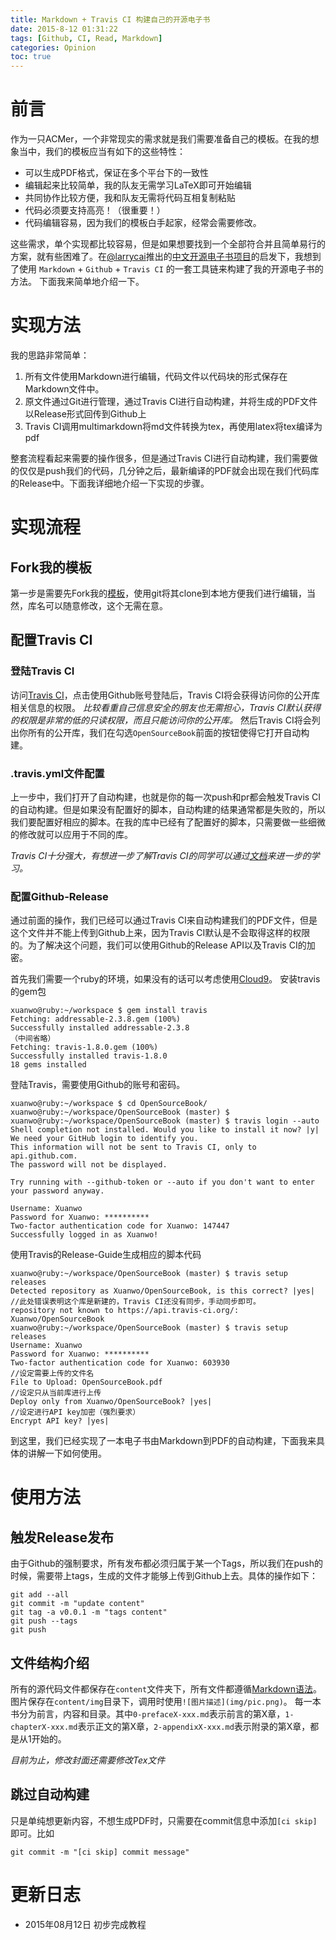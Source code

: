 ```yaml
---
title: Markdown + Travis CI 构建自己的开源电子书
date: 2015-8-12 01:31:22
tags: [Github, CI, Read, Markdown]
categories: Opinion
toc: true
---
```

# 前言
作为一只ACMer，一个非常现实的需求就是我们需要准备自己的模板。在我的想象当中，我们的模板应当有如下的这些特性：

- 可以生成PDF格式，保证在多个平台下的一致性
- 编辑起来比较简单，我的队友无需学习LaTeX即可开始编辑
- 共同协作比较方便，我和队友无需将代码互相复制粘贴
- 代码必须要支持高亮！（很重要！）
- 代码编辑容易，因为我们的模板白手起家，经常会需要修改。

这些需求，单个实现都比较容易，但是如果想要找到一个全部符合并且简单易行的方案，就有些困难了。在[@larrycai](http://www.larrycaiyu.com/)推出的[中文开源电子书项目](https://github.com/larrycai/kaiyuanbook)的启发下，我想到了使用 `Markdown` + `Github` + `Travis CI` 的一套工具链来构建了我的开源电子书的方法。
下面我来简单地介绍一下。

<!-- more -->

# 实现方法
我的思路非常简单：

1. 所有文件使用Markdown进行编辑，代码文件以代码块的形式保存在Markdown文件中。
1. 原文件通过Git进行管理，通过Travis CI进行自动构建，并将生成的PDF文件以Release形式回传到Github上
1. Travis CI调用multimarkdown将md文件转换为tex，再使用latex将tex编译为pdf

整套流程看起来需要的操作很多，但是通过Travis CI进行自动构建，我们需要做的仅仅是push我们的代码，几分钟之后，最新编译的PDF就会出现在我们代码库的Release中。下面我详细地介绍一下实现的步骤。

# 实现流程
## Fork我的模板
第一步是需要先Fork我的[模板](https://github.com/Xuanwo/OpenSourceBook)，使用git将其clone到本地方便我们进行编辑，当然，库名可以随意修改，这个无需在意。

## 配置Travis CI

### 登陆Travis CI

访问[Travis CI](https://travis-ci.org/)，点击使用Github账号登陆后，Travis CI将会获得访问你的公开库相关信息的权限。
*比较看重自己信息安全的朋友也无需担心，Travis CI默认获得的权限是非常的低的只读权限，而且只能访问你的公开库。*
然后Travis CI将会列出你所有的公开库，我们在勾选`OpenSourceBook`前面的按钮使得它打开自动构建。

### .travis.yml文件配置

上一步中，我们打开了自动构建，也就是你的每一次push和pr都会触发Travis CI的自动构建。但是如果没有配置好的脚本，自动构建的结果通常都是失败的，所以我们要配置好相应的脚本。在我的库中已经有了配置好的脚本，只需要做一些细微的修改就可以应用于不同的库。

*Travis CI十分强大，有想进一步了解Travis CI的同学可以通过[文档](http://docs.travis-ci.com/)来进一步的学习。*

### 配置Github-Release

通过前面的操作，我们已经可以通过Travis CI来自动构建我们的PDF文件，但是这个文件并不能上传到Github上来，因为Travis CI默认是不会取得这样的权限的。为了解决这个问题，我们可以使用Github的Release API以及Travis CI的加密。

首先我们需要一个ruby的环境，如果没有的话可以考虑使用[Cloud9](https://c9.io/)。
安装travis的gem包

```
xuanwo@ruby:~/workspace $ gem install travis
Fetching: addressable-2.3.8.gem (100%)
Successfully installed addressable-2.3.8
（中间省略）
Fetching: travis-1.8.0.gem (100%)
Successfully installed travis-1.8.0
18 gems installed

```
登陆Travis，需要使用Github的账号和密码。

```
xuanwo@ruby:~/workspace $ cd OpenSourceBook/
xuanwo@ruby:~/workspace/OpenSourceBook (master) $
xuanwo@ruby:~/workspace/OpenSourceBook (master) $ travis login --auto
Shell completion not installed. Would you like to install it now? |y|
We need your GitHub login to identify you.
This information will not be sent to Travis CI, only to api.github.com.
The password will not be displayed.

Try running with --github-token or --auto if you don't want to enter your password anyway.

Username: Xuanwo
Password for Xuanwo: **********
Two-factor authentication code for Xuanwo: 147447
Successfully logged in as Xuanwo!

```
使用Travis的Release-Guide生成相应的脚本代码

```
xuanwo@ruby:~/workspace/OpenSourceBook (master) $ travis setup releases
Detected repository as Xuanwo/OpenSourceBook, is this correct? |yes|
//此处错误表明这个库是新建的，Travis CI还没有同步，手动同步即可。
repository not known to https://api.travis-ci.org/: Xuanwo/OpenSourceBook
xuanwo@ruby:~/workspace/OpenSourceBook (master) $ travis setup releases
Username: Xuanwo
Password for Xuanwo: **********
Two-factor authentication code for Xuanwo: 603930
//设定需要上传的文件名
File to Upload: OpenSourceBook.pdf
//设定只从当前库进行上传
Deploy only from Xuanwo/OpenSourceBook? |yes|
//设定进行API key加密（强烈要求）
Encrypt API key? |yes|

```
到这里，我们已经实现了一本电子书由Markdown到PDF的自动构建，下面我来具体的讲解一下如何使用。

# 使用方法
## 触发Release发布
由于Github的强制要求，所有发布都必须归属于某一个Tags，所以我们在push的时候，需要带上tags，生成的文件才能够上传到Github上去。具体的操作如下：

```
git add --all
git commit -m "update content"
git tag -a v0.0.1 -m "tags content"
git push --tags
git push

```
## 文件结构介绍
所有的源代码文件都保存在`content`文件夹下，所有文件都遵循[Markdown语法](http://www.jianshu.com/p/q81RER)。图片保存在`content/img`目录下，调用时使用`![图片描述](img/pic.png)`。
每一本书分为前言，内容和目录。其中`0-prefaceX-xxx.md`表示前言的第X章，`1-chapterX-xxx.md`表示正文的第X章，`2-appendixX-xxx.md`表示附录的第X章，都是从1开始的。

*目前为止，修改封面还需要修改Tex文件*

## 跳过自动构建
只是单纯想更新内容，不想生成PDF时，只需要在commit信息中添加`[ci skip]`即可。比如

```
git commit -m "[ci skip] commit message"

```

# 更新日志
- 2015年08月12日 初步完成教程
